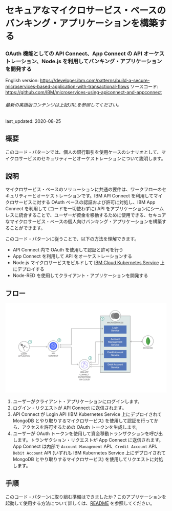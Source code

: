# セキュアなマイクロサービス・ベースのバンキング・アプリケーションを構築する

### OAuth 機能としての API Connect、App Connect の API オーケストレーション、Node.js を利用してバンキング・アプリケーションを開発する

English version: https://developer.ibm.com/patterns/build-a-secure-microservices-based-application-with-transactional-flows
  ソースコード: https://github.com/IBM/microservices-using-apiconnect-and-appconnect

###### 最新の英語版コンテンツは上記URLを参照してください。
last_updated: 2020-08-25

 
## 概要

このコード・パターンでは、個人の銀行取引を使用ケースのシナリオとして、マイクロサービスのセキュリティーとオーケストレーションについて説明します。

## 説明

マイクロサービス・ベースのソリューションに共通の要件は、ワークフローのセキュリティーとオーケストレーションです。IBM API Connect を利用してマイクロサービスに対する OAuth ベースの認証および許可に対処し、IBM App Connect を利用して (コードを一切使わずに) API をアプリケーションにシームレスに統合することで、ユーザーが資金を移動するために使用できる、セキュアなマイクロサービス・ベースの個人向けバンキング・アプリケーションを構築することができます。

このコード・パターンに従うことで、以下の方法を理解できます。

* API Connect 内で OAuth を使用して認証と許可を行う
* App Connect を利用して API をオーケストレーションする
* Node.js マイクロサービスをビルドして [IBM Cloud Kubernetes Service](https://www.ibm.com/jp-ja/cloud/container-service) 上にデプロイする
* Node-RED を使用してクライアント・アプリケーションを開発する

## フロー

![API Connect と App Connect を利用したセキュアなマイクロサービス・ベースのバンキング・アプリ・アーキテクチャーのフロー](./images/api-connect-app-connect-arch.png)

1. ユーザーがクライアント・アプリケーションにログインします。
1. ログイン・リクエストが API Connect に送信されます。
1. API Connect が Login API (IBM Kubernetes Service 上にデプロイされて MongoDB とやり取りするマイクロサービス) を使用して認証を行ってから、アクセスを許可するための OAuth トークンを生成します。
1. ユーザーが OAuth トークンを使用して資金移動トランザクションを呼び出します。トランザクション・リクエストが App Connect に送信されます。App Connect は内部で `Account Management` API、`Credit Account` API、`Debit Account` API (いずれも IBM Kubernetes Service 上にデプロイされて MongoDB とやり取りするマイクロサービス) を使用してリクエストに対処します。


## 手順

このコード・パターンに取り組む準備はできましたか？このアプリケーションを起動して使用する方法について詳しくは、[README](https://github.com/IBM/microservices-using-apiconnect-and-appconnect/blob/master/README.md) を参照してください。
